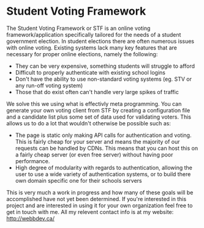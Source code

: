 # Student Voting Framework
The Student Voting Framework or STF is an online voting framework/application specifically tailored for the needs of a
student government election. In student elections there are often numerous issues with online voting. Existing systems 
lack many key features that are necessary for proper online elections, namely the following:

* They can be very expensive, something students will struggle to afford
* Difficult to properly authenticate with existing school logins
* Don't have the ability to use non-standard voting systems (eg. STV or any run-off voting system)
* Those that do exist often can't handle very large spikes of traffic

We solve this we using what is effectivly meta programming. You can generate your own voting client
from STF by creating a configuration file and a candidate list plus some set of data used for validating voters. This 
allows us to do a lot that wouldn't otherwise be possible such as:

* The page is static only making API calls for authentication and voting. This is fairly cheap for your server and means
the majority of our requests can be handled by CDNs. This means that you can host this on a fairly cheap server (or 
even free server) without having poor performance.
* High degree of modularity with regards to authentication, allowing the user to use a wide variety of authentication
systems, or to build there own domain specific one for their schools servers

This is very much a work in progress and how many of these goals will be accomplished have not yet been determined. If
you're interested in this project and are interested in using it for your own organization feel free to get in touch 
with me. All my relevent contact info is at my website: http://webbdev.ca/